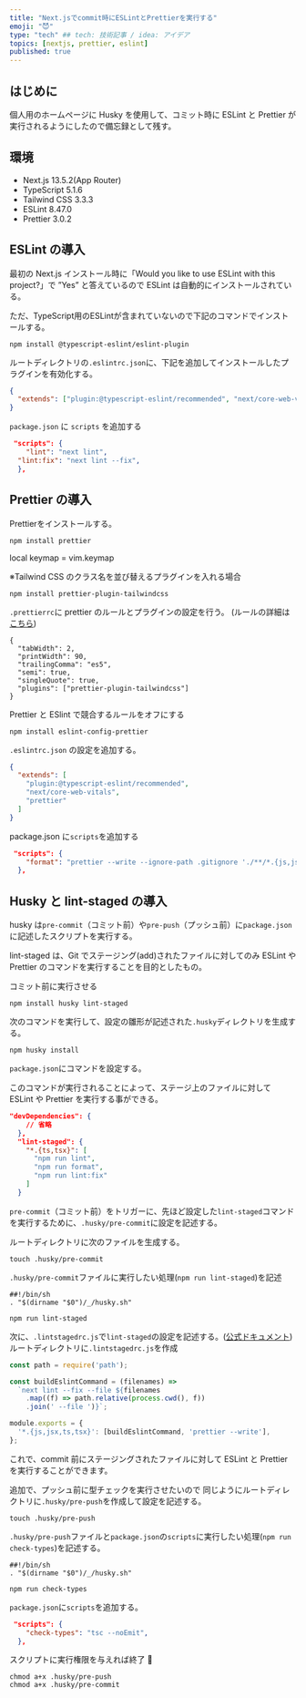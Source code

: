 ```yaml
---
title: "Next.jsでcommit時にESLintとPrettierを実行する"
emoji: "😈"
type: "tech" ## tech: 技術記事 / idea: アイデア
topics: [nextjs, prettier, eslint]
published: true
---
```


## はじめに

個人用のホームページに Husky を使用して、コミット時に ESLint と Prettier が実行されるようにしたので備忘録として残す。

## 環境

- Next.js 13.5.2(App Router)
- TypeScript 5.1.6
- Tailwind CSS 3.3.3
- ESLint 8.47.0
- Prettier 3.0.2

## ESLint の導入

最初の Next.js インストール時に「Would you like to use ESLint with this project?」で ”Yes” と答えているので ESLint は自動的にインストールされている。

ただ、TypeScript用のESLintが含まれていないので下記のコマンドでインストールする。

```shell
npm install @typescript-eslint/eslint-plugin
```

ルートディレクトリの`.eslintrc.json`に、下記を追加してインストールしたプラグインを有効化する。

```json:.eslintrc.json
{
  "extends": ["plugin:@typescript-eslint/recommended", "next/core-web-vitals"]
}
```

`package.json` に `scripts` を追加する

```json:package.json
 "scripts": {
    "lint": "next lint",
  "lint:fix": "next lint --fix",
  },
```

## Prettier の導入

Prettierをインストールする。

```shell
npm install prettier
```

local keymap = vim.keymap

※Tailwind CSS のクラス名を並び替えるプラグインを入れる場合

```shell
npm install prettier-plugin-tailwindcss
```

`.prettierrc`に prettier のルールとプラグインの設定を行う。
(ルールの詳細は[こちら](https://prettier.io/docs/en/options.html))

```json:.prettierrc
{
  "tabWidth": 2,
  "printWidth": 90,
  "trailingComma": "es5",
  "semi": true,
  "singleQuote": true,
  "plugins": ["prettier-plugin-tailwindcss"]
}

```

Prettier と ESlint で競合するルールをオフにする

```shell
npm install eslint-config-prettier
```

`.eslintrc.json` の設定を追加する。

```json:.eslintrc.json
{
  "extends": [
    "plugin:@typescript-eslint/recommended",
    "next/core-web-vitals",
    "prettier"
  ]
}
```

package.json に`scripts`を追加する

```json:package.json
 "scripts": {
    "format": "prettier --write --ignore-path .gitignore './**/*.{js,jsx,ts,tsx,json,css}' --plugin=prettier-plugin-tailwindcss"
  },
```

## Husky と lint-staged の導入

husky は`pre-commit`（コミット前）や`pre-push`（プッシュ前）に`package.json`に記述したスクリプトを実行する。

lint-staged は、Git でステージング(add)されたファイルに対してのみ ESLint や Prettier のコマンドを実行することを目的としたもの。

コミット前に実行させる

```shell
npm install husky lint-staged
```

次のコマンドを実行して、設定の雛形が記述された`.husky`ディレクトリを生成する。

```shell
npm husky install
```

`package.json`にコマンドを設定する。

このコマンドが実行されることによって、ステージ上のファイルに対して ESLint や Prettier を実行する事ができる。

```json:package.json
"devDependencies": {
    // 省略
  },
  "lint-staged": {
    "*.{ts,tsx}": [
      "npm run lint",
      "npm run format",
      "npm run lint:fix"
    ]
  }
```

`pre-commit`（コミット前）をトリガーに、先ほど設定した`lint-staged`コマンドを実行するために、`.husky/pre-commit`に設定を記述する。

ルートディレクトリに次のファイルを生成する。

```shell
touch .husky/pre-commit
```

`.husky/pre-commit`ファイルに実行したい処理(`npm run lint-staged`)を記述

```shell
##!/bin/sh
. "$(dirname "$0")/_/husky.sh"

npm run lint-staged
```

次に、`.lintstagedrc.js`で`lint-staged`の設定を記述する。([公式ドキュメント](https://nextjs.org/docs/app/building-your-application/configuring/eslint))
ルートディレクトリに`.lintstagedrc.js`を作成

```js:.lintstagedrc.js
const path = require('path');

const buildEslintCommand = (filenames) =>
  `next lint --fix --file ${filenames
    .map((f) => path.relative(process.cwd(), f))
    .join(' --file ')}`;

module.exports = {
  '*.{js,jsx,ts,tsx}': [buildEslintCommand, 'prettier --write'],
};

```

これで、commit 前にステージングされたファイルに対して ESLint と Prettier を実行することができます。

追加で、プッシュ前に型チェックを実行させたいので
同じようにルートディレクトリに`.husky/pre-push`を作成して設定を記述する。

```shell
touch .husky/pre-push
```

`.husky/pre-push`ファイルと`package.json`の`scripts`に実行したい処理(`npm run check-types`)を記述する。

```shell
##!/bin/sh
. "$(dirname "$0")/_/husky.sh"

npm run check-types
```

`package.json`に`scripts`を追加する。

```json:package.json
 "scripts": {
    "check-types": "tsc --noEmit",
  },
```

スクリプトに実行権限を与えれば終了 👏

```shell
chmod a+x .husky/pre-push
chmod a+x .husky/pre-commit
```

